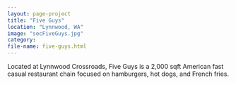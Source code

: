 ```yaml
---
layout: page-project
title: "Five Guys"
location: "Lynnwood, WA"
image: "secFiveGuys.jpg"
category:
file-name: five-guys.html
---
```


Located at Lynnwood Crossroads, Five Guys is a 2,000 sqft American fast casual restaurant chain focused on hamburgers, hot dogs, and French fries.
